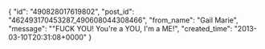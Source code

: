  {
   "id": "490828017619802",
   "post_id": "462493170453287_490608044308466",
   "from_name": "Gail Marie",
   "message": "\"FUCK YOU! You're a YOU, I'm a ME!",
   "created_time": "2013-03-10T20:31:08+0000"
 }
